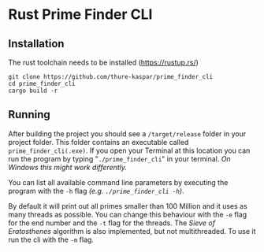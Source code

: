 # Rust Prime Finder CLI
## Installation

The rust toolchain needs to be installed (https://rustup.rs/)

```console
git clone https://github.com/thure-kaspar/prime_finder_cli
cd prime_finder_cli
cargo build -r
```

## Running

After building the project you should see a `/target/release` folder in your project folder. This folder contains an executable called `prime_finder_cli(.exe)`. If you open your Terminal at this location you can run the program by typing "`./prime_finder_cli`" in your terminal. *On Windows this might work differently.*

You can list all available command line parameters by executing the program with the `-h` flag *(e.g. `./prime_finder_cli -h`)*. 

By default it will print out all primes smaller than 100 Million and it uses as many threads as possible. You can change this behaviour with the `-e` flag for the end number and the `-t` flag for the threads. The *Sieve of Eratosthenes* algorithm is also implemented, but not multithreaded. To use it run the cli with the `-m` flag. 
